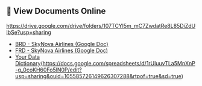 ## 📄 View Documents Online
https://drive.google.com/drive/folders/107TCYl5m_mC7ZwdatRe8L85DiZdUlbSe?usp=sharing
- [BRD - SkyNova Airlines (Google Doc)](https://docs.google.com/document/d/10H-Hs_-2odyQavQOfRM-gtiqSA3RwHvkW9xS6zElF08/edit?usp=sharing)
- [FRD - SkyNova Airlines (Google Doc)](https://docs.google.com/document/d/10H-Hs_-2odyQavQOfRM-gtiqSA3RwHvkW9xS6zElF08/edit?usp=sharing)
- [Your Data Dictionary](GoogleSheets)(https://docs.google.com/spreadsheets/d/1rUluuvTLa5MnXnP-g_0coKH60Fo5lN0P/edit?usp=sharing&ouid=105585726149626307288&rtpof=true&sd=true)
